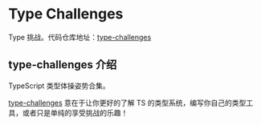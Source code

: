 # Type Challenges

Type 挑战。代码仓库地址：[type-challenges](https://github.com/Hongbusi/type-challenges)

## type-challenges 介绍

TypeScript 类型体操姿势合集。

[type-challenges](https://github.com/type-challenges/type-challenges) 意在于让你更好的了解 TS 的类型系统，编写你自己的类型工具，或者只是单纯的享受挑战的乐趣！
